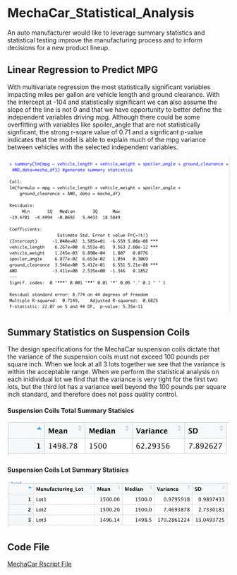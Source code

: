 # MechaCar_Statistical_Analysis
An auto manufacturer would like to leverage summary statistics and statistical testing improve the manufacturing process and to inform decisions for a new product lineup.


## Linear Regression to Predict MPG

With multivariate regression the most statistically significant variables impacting miles per gallon are vehicle length and ground clearance.  With the intercept at -104 and statistically significant we can also assume the slope of the line is not 0 and that we have opportunity to better define the independent variables driving mpg.  Although there could be some overfitting with variables like spoiler_angle that are not statistically signficant, the strong r-sqare value of 0.71 and a signficant p-value indicates that the model is able to explain much of the mpg variance between vehicles with the selected independent variables. 

![image_name](https://github.com/Christopheremorgan/MechaCar_Statistical_Analysis/blob/main/LinRegressScreenshot.png)


## Summary Statistics on Suspension Coils

The design specifications for the MechaCar suspension coils dictate that the variance of the suspension coils must not exceed 100 pounds per square inch.  When we look at all 3 lots together we see that the variance is within the acceptable range.  When we perform the statistical analysis on each inidividual lot we find that the variance is very tight for the first two lots, but the third lot has a variance well beyond the 100 pounds per square inch standard, and therefore does not pass quality control.

#### Suspension Coils Total Summary Statisics 

![image_name](https://github.com/Christopheremorgan/MechaCar_Statistical_Analysis/blob/main/CoilTotalSummary.png)

#### Suspension Coils Lot Summary Statisics

![image_name](https://github.com/Christopheremorgan/MechaCar_Statistical_Analysis/blob/main/CoilLotSummary.png)

## Code File
[MechaCar Rscript File](https://github.com/Christopheremorgan/MechaCar_Statistical_Analysis/blob/main/MechaCarChallenge.R)

